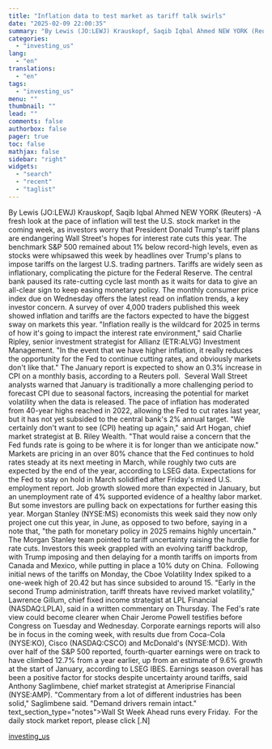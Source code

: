 ```yaml
---
title: "Inflation data to test market as tariff talk swirls"
date: "2025-02-09 22:00:35"
summary: "By Lewis (JO:LEWJ) Krauskopf, Saqib Iqbal Ahmed NEW YORK (Reuters) -A fresh look at the pace of inflation will test the U.S. stock market in the coming week, as investors worry that President Donald Trump's tariff plans are endangering Wall Street's hopes for interest rate cuts this year. The benchmark..."
categories:
  - "investing_us"
lang:
  - "en"
translations:
  - "en"
tags:
  - "investing_us"
menu: ""
thumbnail: ""
lead: ""
comments: false
authorbox: false
pager: true
toc: false
mathjax: false
sidebar: "right"
widgets:
  - "search"
  - "recent"
  - "taglist"
---
```


By Lewis (JO:LEWJ) Krauskopf, Saqib Iqbal Ahmed NEW YORK (Reuters) -A fresh look at the pace of inflation will test the U.S. stock market in the coming week, as investors worry that President Donald Trump's tariff plans are endangering Wall Street's hopes for interest rate cuts this year. The benchmark S&P 500 remained about 1% below record-high levels, even as stocks were whipsawed this week by headlines over Trump's plans to impose tariffs on the largest U.S. trading partners. Tariffs are widely seen as inflationary, complicating the picture for the Federal Reserve. The central bank paused its rate-cutting cycle last month as it waits for data to give an all-clear sign to keep easing monetary policy. The monthly consumer price index due on Wednesday offers the latest read on inflation trends, a key investor concern. A survey of over 4,000 traders published this week showed inflation and tariffs are the factors expected to have the biggest sway on markets this year. "Inflation really is the wildcard for 2025 in terms of how it's going to impact the interest rate environment," said Charlie Ripley, senior investment strategist for Allianz (ETR:ALVG) Investment Management. "In the event that we have higher inflation, it really reduces the opportunity for the Fed to continue cutting rates, and obviously markets don't like that." The January report is expected to show an 0.3% increase in CPI on a monthly basis, according to a Reuters poll.  Several Wall Street analysts warned that January is traditionally a more challenging period to forecast CPI due to seasonal factors, increasing the potential for market volatility when the data is released. The pace of inflation has moderated from 40-year highs reached in 2022, allowing the Fed to cut rates last year, but it has not yet subsided to the central bank's 2% annual target. "We certainly don't want to see (CPI) heating up again," said Art Hogan, chief market strategist at B. Riley Wealth. "That would raise a concern that the Fed funds rate is going to be where it is for longer than we anticipate now." Markets are pricing in an over 80% chance that the Fed continues to hold rates steady at its next meeting in March, while roughly two cuts are expected by the end of the year, according to LSEG data. Expectations for the Fed to stay on hold in March solidified after Friday's mixed U.S. employment report. Job growth slowed more than expected in January, but an unemployment rate of 4% supported evidence of a healthy labor market. But some investors are pulling back on expectations for further easing this year. Morgan Stanley (NYSE:MS) economists this week said they now only project one cut this year, in June, as opposed to two before, saying in a note that, "the path for monetary policy in 2025 remains highly uncertain." The Morgan Stanley team pointed to tariff uncertainty raising the hurdle for rate cuts. Investors this week grappled with an evolving tariff backdrop, with Trump imposing and then delaying for a month tariffs on imports from Canada and Mexico, while putting in place a 10% duty on China.  Following initial news of the tariffs on Monday, the Cboe Volatility Index spiked to a one-week high of 20.42 but has since subsided to around 15. "Early in the second Trump administration, tariff threats have revived market volatility," Lawrence Gillum, chief fixed income strategist at LPL Financial (NASDAQ:LPLA), said in a written commentary on Thursday. The Fed's rate view could become clearer when Chair Jerome Powell testifies before Congress on Tuesday and Wednesday. Corporate earnings reports will also be in focus in the coming week, with results due from Coca-Cola (NYSE:KO), Cisco (NASDAQ:CSCO) and McDonald's (NYSE:MCD). With over half of the S&P 500 reported, fourth-quarter earnings were on track to have climbed 12.7% from a year earlier, up from an estimate of 9.6% growth at the start of January, according to LSEG IBES. Earnings season overall has been a positive factor for stocks despite uncertainty around tariffs, said Anthony Saglimbene, chief market strategist at Ameriprise Financial (NYSE:AMP). "Commentary from a lot of different industries has been solid," Saglimbene said. "Demand drivers remain intact." text\_section\_type="notes">Wall St Week Ahead runs every Friday.  For the daily stock market report, please click [.N]

[investing_us](https://www.investing.com/news/economy-news/inflation-data-to-test-market-as-tariff-talk-swirls-3857877)
